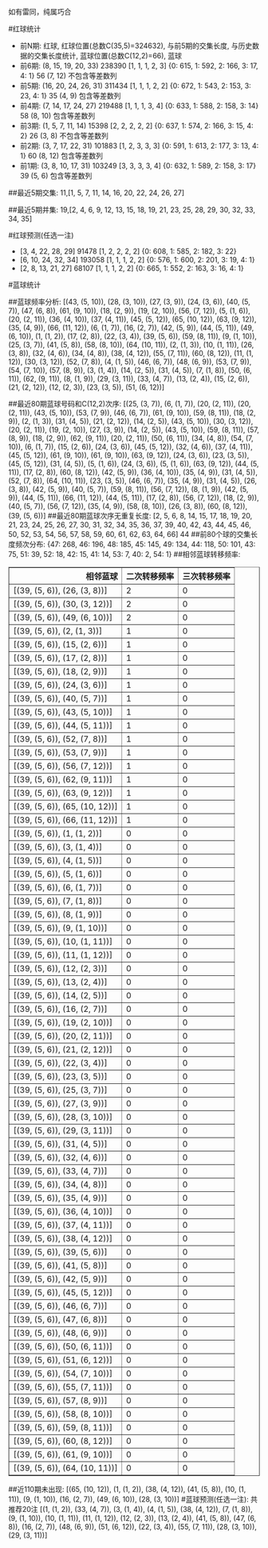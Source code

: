 <!-- 
.. title: 大乐透16076期(2016-07-02)数据分析报告
.. slug: dlott-16076-2016-07-02-report
.. date: 2016-07-03 08:00:00 UTC+08:00
.. tags: Lottery
.. link: 
.. description: 
.. type: text
-->

如有雷同，纯属巧合

<!-- TEASER_END-->

#红球统计

- 前N期: 红球, 红球位置(总数C(35,5)=324632), 与前5期的交集长度, 与历史数据的交集长度统计, 蓝球位置(总数C(12,2)=66), 蓝球
- 前6期: (8, 15, 19, 20, 33) 238390 [1, 1, 1, 2, 3] {0: 615, 1: 592, 2: 166, 3: 17, 4: 1} 56 (7, 12) 不包含等差数列
- 前5期: (16, 20, 24, 26, 31) 311434 [1, 1, 1, 2, 2] {0: 672, 1: 543, 2: 153, 3: 23, 4: 1} 35 (4, 9) 包含等差数列
- 前4期: (7, 14, 17, 24, 27) 219488 [1, 1, 1, 3, 4] {0: 633, 1: 588, 2: 158, 3: 14} 58 (8, 10) 包含等差数列
- 前3期: (1, 5, 7, 11, 14) 15398 [2, 2, 2, 2, 2] {0: 637, 1: 574, 2: 166, 3: 15, 4: 2} 26 (3, 8) 不包含等差数列
- 前2期: (3, 7, 17, 22, 31) 101883 [1, 2, 3, 3, 3] {0: 591, 1: 613, 2: 177, 3: 13, 4: 1} 60 (8, 12) 包含等差数列
- 前1期: (3, 8, 10, 17, 31) 103249 [3, 3, 3, 3, 4] {0: 632, 1: 589, 2: 158, 3: 17} 39 (5, 6) 包含等差数列

##最近5期交集:
11,[1, 5, 7, 11, 14, 16, 20, 22, 24, 26, 27]

##最近5期并集:
19,[2, 4, 6, 9, 12, 13, 15, 18, 19, 21, 23, 25, 28, 29, 30, 32, 33, 34, 35]

#红球预测(任选一注)

- [3, 4, 22, 28, 29] 91478 [1, 2, 2, 2, 2] {0: 608, 1: 585, 2: 182, 3: 22}
- [6, 10, 24, 32, 34] 193058 [1, 1, 1, 2, 2] {0: 576, 1: 600, 2: 201, 3: 19, 4: 1}
- [2, 8, 13, 21, 27] 68107 [1, 1, 1, 2, 2] {0: 665, 1: 552, 2: 163, 3: 16, 4: 1}

#蓝球统计

##蓝球频率分析:
[(43, (5, 10)), (28, (3, 10)), (27, (3, 9)), (24, (3, 6)), (40, (5, 7)), (47, (6, 8)), (61, (9, 10)), (18, (2, 9)), (19, (2, 10)), (56, (7, 12)), (5, (1, 6)), (20, (2, 11)), (36, (4, 10)), (37, (4, 11)), (45, (5, 12)), (65, (10, 12)), (63, (9, 12)), (35, (4, 9)), (66, (11, 12)), (6, (1, 7)), (16, (2, 7)), (42, (5, 9)), (44, (5, 11)), (49, (6, 10)), (1, (1, 2)), (17, (2, 8)), (22, (3, 4)), (39, (5, 6)), (59, (8, 11)), (9, (1, 10)), (25, (3, 7)), (41, (5, 8)), (58, (8, 10)), (64, (10, 11)), (2, (1, 3)), (10, (1, 11)), (26, (3, 8)), (32, (4, 6)), (34, (4, 8)), (38, (4, 12)), (55, (7, 11)), (60, (8, 12)), (11, (1, 12)), (30, (3, 12)), (52, (7, 8)), (4, (1, 5)), (46, (6, 7)), (48, (6, 9)), (53, (7, 9)), (54, (7, 10)), (57, (8, 9)), (3, (1, 4)), (14, (2, 5)), (31, (4, 5)), (7, (1, 8)), (50, (6, 11)), (62, (9, 11)), (8, (1, 9)), (29, (3, 11)), (33, (4, 7)), (13, (2, 4)), (15, (2, 6)), (21, (2, 12)), (12, (2, 3)), (23, (3, 5)), (51, (6, 12))]

##最近80期蓝球号码和C(12,2)次序:
 [(25, (3, 7)), (6, (1, 7)), (20, (2, 11)), (20, (2, 11)), (43, (5, 10)), (53, (7, 9)), (46, (6, 7)), (61, (9, 10)), (59, (8, 11)), (18, (2, 9)), (2, (1, 3)), (31, (4, 5)), (21, (2, 12)), (14, (2, 5)), (43, (5, 10)), (30, (3, 12)), (20, (2, 11)), (19, (2, 10)), (27, (3, 9)), (14, (2, 5)), (43, (5, 10)), (59, (8, 11)), (57, (8, 9)), (18, (2, 9)), (62, (9, 11)), (20, (2, 11)), (50, (6, 11)), (34, (4, 8)), (54, (7, 10)), (6, (1, 7)), (15, (2, 6)), (24, (3, 6)), (45, (5, 12)), (32, (4, 6)), (37, (4, 11)), (45, (5, 12)), (61, (9, 10)), (61, (9, 10)), (63, (9, 12)), (24, (3, 6)), (23, (3, 5)), (45, (5, 12)), (31, (4, 5)), (5, (1, 6)), (24, (3, 6)), (5, (1, 6)), (63, (9, 12)), (44, (5, 11)), (17, (2, 8)), (60, (8, 12)), (42, (5, 9)), (36, (4, 10)), (35, (4, 9)), (31, (4, 5)), (52, (7, 8)), (64, (10, 11)), (23, (3, 5)), (46, (6, 7)), (35, (4, 9)), (31, (4, 5)), (26, (3, 8)), (42, (5, 9)), (40, (5, 7)), (59, (8, 11)), (56, (7, 12)), (8, (1, 9)), (42, (5, 9)), (44, (5, 11)), (66, (11, 12)), (44, (5, 11)), (17, (2, 8)), (56, (7, 12)), (18, (2, 9)), (40, (5, 7)), (56, (7, 12)), (35, (4, 9)), (58, (8, 10)), (26, (3, 8)), (60, (8, 12)), (39, (5, 6))]
##最近80期蓝球次序无重复长度:
 [2, 5, 6, 8, 14, 15, 17, 18, 19, 20, 21, 23, 24, 25, 26, 27, 30, 31, 32, 34, 35, 36, 37, 39, 40, 42, 43, 44, 45, 46, 50, 52, 53, 54, 56, 57, 58, 59, 60, 61, 62, 63, 64, 66] 44
##前80个球的交集长度频次分布:
{47: 268, 46: 196, 48: 185, 45: 145, 49: 134, 44: 118, 50: 101, 43: 75, 51: 39, 52: 18, 42: 15, 41: 14, 53: 7, 40: 2, 54: 1}
##相邻蓝球转移频率:
 <table border="1" class="table table-striped dataframe">
  <thead>
    <tr style="text-align: right;">
      <th>相邻蓝球</th>
      <th>二次转移频率</th>
      <th>三次转移频率</th>
    </tr>
  </thead>
  <tbody>
    <tr>
      <td>[(39, (5, 6)), (26, (3, 8))]</td>
      <td>2</td>
      <td>0</td>
    </tr>
    <tr>
      <td>[(39, (5, 6)), (30, (3, 12))]</td>
      <td>2</td>
      <td>0</td>
    </tr>
    <tr>
      <td>[(39, (5, 6)), (49, (6, 10))]</td>
      <td>2</td>
      <td>0</td>
    </tr>
    <tr>
      <td>[(39, (5, 6)), (2, (1, 3))]</td>
      <td>1</td>
      <td>0</td>
    </tr>
    <tr>
      <td>[(39, (5, 6)), (15, (2, 6))]</td>
      <td>1</td>
      <td>0</td>
    </tr>
    <tr>
      <td>[(39, (5, 6)), (17, (2, 8))]</td>
      <td>1</td>
      <td>0</td>
    </tr>
    <tr>
      <td>[(39, (5, 6)), (18, (2, 9))]</td>
      <td>1</td>
      <td>0</td>
    </tr>
    <tr>
      <td>[(39, (5, 6)), (24, (3, 6))]</td>
      <td>1</td>
      <td>0</td>
    </tr>
    <tr>
      <td>[(39, (5, 6)), (40, (5, 7))]</td>
      <td>1</td>
      <td>0</td>
    </tr>
    <tr>
      <td>[(39, (5, 6)), (43, (5, 10))]</td>
      <td>1</td>
      <td>0</td>
    </tr>
    <tr>
      <td>[(39, (5, 6)), (44, (5, 11))]</td>
      <td>1</td>
      <td>0</td>
    </tr>
    <tr>
      <td>[(39, (5, 6)), (52, (7, 8))]</td>
      <td>1</td>
      <td>0</td>
    </tr>
    <tr>
      <td>[(39, (5, 6)), (53, (7, 9))]</td>
      <td>1</td>
      <td>0</td>
    </tr>
    <tr>
      <td>[(39, (5, 6)), (56, (7, 12))]</td>
      <td>1</td>
      <td>0</td>
    </tr>
    <tr>
      <td>[(39, (5, 6)), (62, (9, 11))]</td>
      <td>1</td>
      <td>0</td>
    </tr>
    <tr>
      <td>[(39, (5, 6)), (63, (9, 12))]</td>
      <td>1</td>
      <td>0</td>
    </tr>
    <tr>
      <td>[(39, (5, 6)), (65, (10, 12))]</td>
      <td>1</td>
      <td>0</td>
    </tr>
    <tr>
      <td>[(39, (5, 6)), (66, (11, 12))]</td>
      <td>1</td>
      <td>0</td>
    </tr>
    <tr>
      <td>[(39, (5, 6)), (1, (1, 2))]</td>
      <td>0</td>
      <td>0</td>
    </tr>
    <tr>
      <td>[(39, (5, 6)), (3, (1, 4))]</td>
      <td>0</td>
      <td>0</td>
    </tr>
    <tr>
      <td>[(39, (5, 6)), (4, (1, 5))]</td>
      <td>0</td>
      <td>0</td>
    </tr>
    <tr>
      <td>[(39, (5, 6)), (5, (1, 6))]</td>
      <td>0</td>
      <td>0</td>
    </tr>
    <tr>
      <td>[(39, (5, 6)), (6, (1, 7))]</td>
      <td>0</td>
      <td>0</td>
    </tr>
    <tr>
      <td>[(39, (5, 6)), (7, (1, 8))]</td>
      <td>0</td>
      <td>0</td>
    </tr>
    <tr>
      <td>[(39, (5, 6)), (8, (1, 9))]</td>
      <td>0</td>
      <td>0</td>
    </tr>
    <tr>
      <td>[(39, (5, 6)), (9, (1, 10))]</td>
      <td>0</td>
      <td>0</td>
    </tr>
    <tr>
      <td>[(39, (5, 6)), (10, (1, 11))]</td>
      <td>0</td>
      <td>0</td>
    </tr>
    <tr>
      <td>[(39, (5, 6)), (11, (1, 12))]</td>
      <td>0</td>
      <td>0</td>
    </tr>
    <tr>
      <td>[(39, (5, 6)), (12, (2, 3))]</td>
      <td>0</td>
      <td>0</td>
    </tr>
    <tr>
      <td>[(39, (5, 6)), (13, (2, 4))]</td>
      <td>0</td>
      <td>0</td>
    </tr>
    <tr>
      <td>[(39, (5, 6)), (14, (2, 5))]</td>
      <td>0</td>
      <td>0</td>
    </tr>
    <tr>
      <td>[(39, (5, 6)), (16, (2, 7))]</td>
      <td>0</td>
      <td>0</td>
    </tr>
    <tr>
      <td>[(39, (5, 6)), (19, (2, 10))]</td>
      <td>0</td>
      <td>0</td>
    </tr>
    <tr>
      <td>[(39, (5, 6)), (20, (2, 11))]</td>
      <td>0</td>
      <td>0</td>
    </tr>
    <tr>
      <td>[(39, (5, 6)), (21, (2, 12))]</td>
      <td>0</td>
      <td>0</td>
    </tr>
    <tr>
      <td>[(39, (5, 6)), (22, (3, 4))]</td>
      <td>0</td>
      <td>0</td>
    </tr>
    <tr>
      <td>[(39, (5, 6)), (23, (3, 5))]</td>
      <td>0</td>
      <td>0</td>
    </tr>
    <tr>
      <td>[(39, (5, 6)), (25, (3, 7))]</td>
      <td>0</td>
      <td>0</td>
    </tr>
    <tr>
      <td>[(39, (5, 6)), (27, (3, 9))]</td>
      <td>0</td>
      <td>0</td>
    </tr>
    <tr>
      <td>[(39, (5, 6)), (28, (3, 10))]</td>
      <td>0</td>
      <td>0</td>
    </tr>
    <tr>
      <td>[(39, (5, 6)), (29, (3, 11))]</td>
      <td>0</td>
      <td>0</td>
    </tr>
    <tr>
      <td>[(39, (5, 6)), (31, (4, 5))]</td>
      <td>0</td>
      <td>0</td>
    </tr>
    <tr>
      <td>[(39, (5, 6)), (32, (4, 6))]</td>
      <td>0</td>
      <td>0</td>
    </tr>
    <tr>
      <td>[(39, (5, 6)), (33, (4, 7))]</td>
      <td>0</td>
      <td>0</td>
    </tr>
    <tr>
      <td>[(39, (5, 6)), (34, (4, 8))]</td>
      <td>0</td>
      <td>0</td>
    </tr>
    <tr>
      <td>[(39, (5, 6)), (35, (4, 9))]</td>
      <td>0</td>
      <td>0</td>
    </tr>
    <tr>
      <td>[(39, (5, 6)), (36, (4, 10))]</td>
      <td>0</td>
      <td>0</td>
    </tr>
    <tr>
      <td>[(39, (5, 6)), (37, (4, 11))]</td>
      <td>0</td>
      <td>0</td>
    </tr>
    <tr>
      <td>[(39, (5, 6)), (38, (4, 12))]</td>
      <td>0</td>
      <td>0</td>
    </tr>
    <tr>
      <td>[(39, (5, 6)), (39, (5, 6))]</td>
      <td>0</td>
      <td>0</td>
    </tr>
    <tr>
      <td>[(39, (5, 6)), (41, (5, 8))]</td>
      <td>0</td>
      <td>0</td>
    </tr>
    <tr>
      <td>[(39, (5, 6)), (42, (5, 9))]</td>
      <td>0</td>
      <td>0</td>
    </tr>
    <tr>
      <td>[(39, (5, 6)), (45, (5, 12))]</td>
      <td>0</td>
      <td>0</td>
    </tr>
    <tr>
      <td>[(39, (5, 6)), (46, (6, 7))]</td>
      <td>0</td>
      <td>0</td>
    </tr>
    <tr>
      <td>[(39, (5, 6)), (47, (6, 8))]</td>
      <td>0</td>
      <td>0</td>
    </tr>
    <tr>
      <td>[(39, (5, 6)), (48, (6, 9))]</td>
      <td>0</td>
      <td>0</td>
    </tr>
    <tr>
      <td>[(39, (5, 6)), (50, (6, 11))]</td>
      <td>0</td>
      <td>0</td>
    </tr>
    <tr>
      <td>[(39, (5, 6)), (51, (6, 12))]</td>
      <td>0</td>
      <td>0</td>
    </tr>
    <tr>
      <td>[(39, (5, 6)), (54, (7, 10))]</td>
      <td>0</td>
      <td>0</td>
    </tr>
    <tr>
      <td>[(39, (5, 6)), (55, (7, 11))]</td>
      <td>0</td>
      <td>0</td>
    </tr>
    <tr>
      <td>[(39, (5, 6)), (57, (8, 9))]</td>
      <td>0</td>
      <td>0</td>
    </tr>
    <tr>
      <td>[(39, (5, 6)), (58, (8, 10))]</td>
      <td>0</td>
      <td>0</td>
    </tr>
    <tr>
      <td>[(39, (5, 6)), (59, (8, 11))]</td>
      <td>0</td>
      <td>0</td>
    </tr>
    <tr>
      <td>[(39, (5, 6)), (60, (8, 12))]</td>
      <td>0</td>
      <td>0</td>
    </tr>
    <tr>
      <td>[(39, (5, 6)), (61, (9, 10))]</td>
      <td>0</td>
      <td>0</td>
    </tr>
    <tr>
      <td>[(39, (5, 6)), (64, (10, 11))]</td>
      <td>0</td>
      <td>0</td>
    </tr>
  </tbody>
</table>
##近110期未出现:
 [(65, (10, 12)), (1, (1, 2)), (38, (4, 12)), (41, (5, 8)), (10, (1, 11)), (9, (1, 10)), (16, (2, 7)), (49, (6, 10)), (28, (3, 10))]
#蓝球预测(任选一注):
共推荐20注
 [(1, (1, 2)), (33, (4, 7)), (3, (1, 4)), (4, (1, 5)), (38, (4, 12)), (7, (1, 8)), (9, (1, 10)), (10, (1, 11)), (11, (1, 12)), (12, (2, 3)), (13, (2, 4)), (41, (5, 8)), (47, (6, 8)), (16, (2, 7)), (48, (6, 9)), (51, (6, 12)), (22, (3, 4)), (55, (7, 11)), (28, (3, 10)), (29, (3, 11))]

